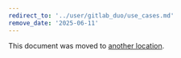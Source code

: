 ```yaml
---
redirect_to: '../user/gitlab_duo/use_cases.md'
remove_date: '2025-06-11'
---
```


<!-- markdownlint-disable -->

This document was moved to [another location](../user/gitlab_duo/use_cases.md).

<!-- This redirect file can be deleted after <2025-06-11>. -->
<!-- Redirects that point to other docs in the same project expire in three months. -->
<!-- Redirects that point to docs in a different project or site (for example, link is not relative and starts with `https:`) expire in one year. -->
<!-- Before deletion, see: https://docs.gitlab.com/ee/development/documentation/redirects.html -->
